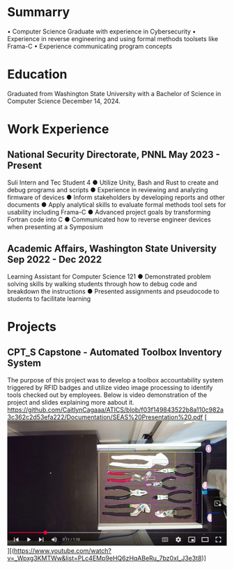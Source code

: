 # Summarry
•	Computer Science Graduate with experience in Cybersecurity
•	Experience in reverse engineering and using formal methods toolsets like Frama-C
•	Experience communicating program concepts
# Education
Graduated from Washington State University with a Bachelor of Science in Computer Science December 14, 2024.
# Work Experience
## National Security Directorate, PNNL              May 2023 - Present
Suli Intern and Tec Student 4
●	Utilize Unity, Bash and Rust to create and debug programs and scripts
●	Experience in reviewing and analyzing firmware of devices
●	Inform stakeholders by developing reports and other documents
●	Apply analytical skills to evaluate formal methods tool sets for usability including Frama-C
●	Advanced project goals by transforming Fortran code into C 
●	Communicated how to reverse engineer devices when presenting at a Symposium
## Academic Affairs, Washington State University    Sep 2022 - Dec 2022
Learning Assistant for Computer Science 121
●	Demonstrated problem solving skills by walking students through how to debug code and breakdown the instructions 
●	Presented assignments and pseudocode to students to facilitate learning
# Projects
## CPT_S Capstone - Automated Toolbox Inventory System
The purpose of this project was to develop a toolbox accountability system triggered by RFID badges and utilize video image processing to identify tools checked out by employees. Below is video demonstration of the project and slides explaining more aabout it. 
https://github.com/CaitlynCagaaa/ATICS/blob/f03f149843522b8a110c982a3c362c2d53efa222/Documentation/SEAS%20Presentation%20.pdf
[![IMAGE ALT TEXT](https://github.com/CaitlynCagaaa/caitlyn.github.io/blob/e2753ec9f18c78b507261c44bf437e52e5b2311f/Screenshot%20of%20video%20demo%20ACTIS.png)][(https://www.youtube.com/watch?v=_Wpxg3KMTWw&list=PLc4EMp9eHQ6zHqABeRu_7bz0xI_J3e3t8)]


